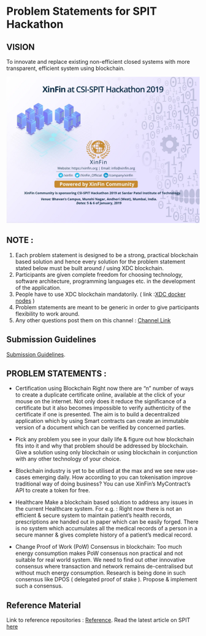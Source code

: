 # Problem Statements for SPIT Hackathon

## VISION
To innovate and replace existing non-efficient closed systems with more transparent, efficient system using blockchain.

<img src="../metaData/SPIT_banner.jpeg" alt="XinFin as technical sponsor at SPIT Hackathon">


## NOTE :
1. Each problem statement is designed to be a strong, practical blockchain based solution and hence every solution for the problem statement stated below must be built around / using XDC blockchain.
2. Participants are given complete freedom for choosing technology, software architecture, programming languages etc. in the development of the application.
3. People have to use XDC blockchain mandatorily. ( link :[XDC docker nodes](https://github.com/XinFinOrg/XDC01-docker-Nnodes ) )
4. Problem statements are meant to be generic in order to give participants flexibility to work around.
5. Any other questions post them on this channel : [Channel Link](https://xinfin-public.slack.com/messages/CELR2M831/)

## Submission Guidelines
 [Submission Guidelines](../SubmissionGuide).

## PROBLEM STATEMENTS :

* Certification using Blockchain
Right now there are “n” number of ways to create a duplicate certificate online, available at the click of your mouse on the internet. Not only does it reduce the significance of a certificate but it also becomes impossible to verify authenticity of the certificate if one is presented.
The aim is to build a decentralized application which by using Smart contracts can create an immutable version of a document which can be verified by concerned parties.


* Pick any problem you see in your daily life & figure out how blockchain fits into it and why that problem should be addressed by blockchain. Give a solution using only blockchain or using blockchain in conjunction with any other technology of your choice.


* Blockchain industry is yet to be utilised at the max and we see new use-cases emerging daily. How according to you can tokenisation improve traditional way of doing business? You can use XinFin’s MyContract’s API to create a token for free.


* Healthcare
Make a blockchain based solution to address any issues in the current Healthcare system.
For e.g. : Right now there is not an efficient & secure system to maintain patient’s health records, prescriptions are handed out in paper which can be easily forged. There is no system which accumulates all the medical records of a person in a secure manner & gives complete history of a patient’s medical record.


* Change Proof of Work (PoW) Consensus in blockchain: Too much energy consumption makes PoW consensus non practical and not suitable for real world system. We need to find out other innovative consensus where transaction and network remains de-centralised but without much energy consumption. Research is being done in such consensus like DPOS ( delegated proof of stake ). Propose & implement such a consensus.

## Reference Material

Link to reference repositories : [Reference](../References).
Read the latest article on SPIT [here](https://medium.com/xinfin/xinfin-and-spit-presents-hands-on-blockchain-workshop-a25695e61640) 
